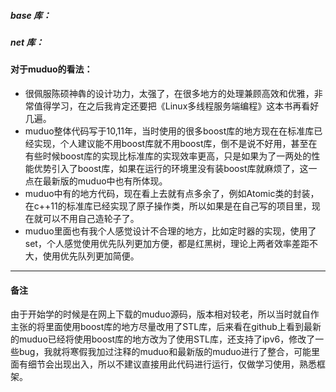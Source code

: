 ##### base 库：


##### net 库：

#### 对于muduo的看法：

- 很佩服陈硕神犇的设计功力，太强了，在很多地方的处理兼顾高效和优雅，非常值得学习，在之后我肯定还要把《Linux多线程服务端编程》这本书再看好几遍。
- muduo整体代码写于10,11年，当时使用的很多boost库的地方现在在标准库已经实现，个人建议能不用boost库就不用boost库，倒不是说不好用，甚至在有些时候boost库的实现比标准库的实现效率更高，只是如果为了一两处的性能优势引入了boost库，如果在运行的环境里没有装boost库就麻烦了，这一点在最新版的muduo中也有所体现。
- muduo中有的地方代码，现在看上去就有点多余了，例如Atomic类的封装，在c++11的标准库已经实现了原子操作类，所以如果是在自己写的项目里，现在就可以不用自己造轮子了。
- muduo里面也有我个人感觉设计不合理的地方，比如定时器的实现，使用了set，个人感觉使用优先队列更加方便，都是红黑树，理论上两者效率差距不大，使用优先队列更加简便。

---
#### 备注
由于开始学的时候是在网上下载的muduo源码，版本相对较老，所以当时就自作主张的将里面使用boost库的地方尽量改用了STL库，后来看在github上看到最新的muduo已经将使用boost库的地方改为了使用STL库，还支持了ipv6，修改了一些bug，我就将寒假我加过注释的muduo和最新版的muduo进行了整合，可能里面有细节会出现出入，所以不建议直接用此代码进行运行，仅做学习使用，熟悉框架。
